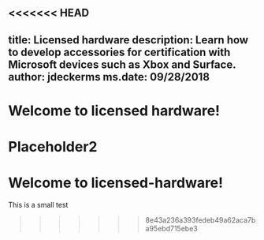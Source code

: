 <<<<<<< HEAD
---
title: Licensed hardware
description: Learn how to develop accessories for certification with Microsoft devices such as Xbox and Surface.
author: jdeckerms
ms.date: 09/28/2018
---

# Welcome to licensed hardware!

Placeholder2
=======
# Welcome to licensed-hardware!
This is a small test
>>>>>>> 8e43a236a393fedeb49a62aca7ba95ebd715ebe3
